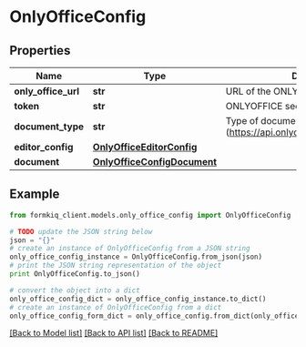 # OnlyOfficeConfig


## Properties

Name | Type | Description | Notes
------------ | ------------- | ------------- | -------------
**only_office_url** | **str** | URL of the ONLYOFFICE application | [optional] 
**token** | **str** | ONLYOFFICE security token | [optional] 
**document_type** | **str** | Type of document (https://api.onlyoffice.com/editors/config/) | [optional] 
**editor_config** | [**OnlyOfficeEditorConfig**](OnlyOfficeEditorConfig.md) |  | [optional] 
**document** | [**OnlyOfficeConfigDocument**](OnlyOfficeConfigDocument.md) |  | [optional] 

## Example

```python
from formkiq_client.models.only_office_config import OnlyOfficeConfig

# TODO update the JSON string below
json = "{}"
# create an instance of OnlyOfficeConfig from a JSON string
only_office_config_instance = OnlyOfficeConfig.from_json(json)
# print the JSON string representation of the object
print OnlyOfficeConfig.to_json()

# convert the object into a dict
only_office_config_dict = only_office_config_instance.to_dict()
# create an instance of OnlyOfficeConfig from a dict
only_office_config_form_dict = only_office_config.from_dict(only_office_config_dict)
```
[[Back to Model list]](../README.md#documentation-for-models) [[Back to API list]](../README.md#documentation-for-api-endpoints) [[Back to README]](../README.md)


